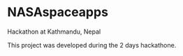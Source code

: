 # NASAspaceapps
Hackathon at Kathmandu, Nepal

This project was developed during the 2 days hackathone.


